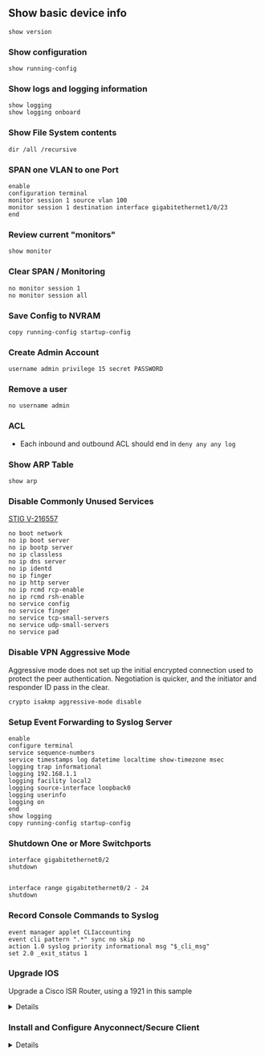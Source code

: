 ## Show basic device info
```
show version
```

### Show configuration
```
show running-config 
```

### Show logs and logging information
```
show logging
show logging onboard
```

### Show File System contents
```
dir /all /recursive
```

### SPAN one VLAN to one Port
```
enable
configuration terminal
monitor session 1 source vlan 100
monitor session 1 destination interface gigabitethernet1/0/23
end
```

### Review current "monitors"
```
show monitor
```

### Clear SPAN / Monitoring
```
no monitor session 1
no monitor session all
```

### Save Config to NVRAM
```
copy running-config startup-config 
```

### Create Admin Account
```
username admin privilege 15 secret PASSWORD
```

### Remove a user
```
no username admin
```

### ACL
- Each inbound and outbound ACL should end in ```deny any any log```

### Show ARP Table
```
show arp
```

### Disable Commonly Unused Services 
[STIG V-216557](https://www.stigviewer.com/stig/cisco_ios_router_rtr/2020-09-23/finding/V-216557)
```
no boot network
no ip boot server
no ip bootp server
no ip classless
no ip dns server
no ip identd
no ip finger
no ip http server
no ip rcmd rcp-enable
no ip rcmd rsh-enable
no service config
no service finger
no service tcp-small-servers
no service udp-small-servers
no service pad
```

### Disable VPN Aggressive Mode
Aggressive mode does not set up the initial encrypted connection used to protect the peer authentication. Negotiation is quicker, and the initiator and responder ID pass in the clear.
```
crypto isakmp aggressive-mode disable
```


### Setup Event Forwarding to Syslog Server
```
enable
configure terminal
service sequence-numbers
service timestamps log datetime localtime show-timezone msec
logging trap informational
logging 192.168.1.1
logging facility local2
logging source-interface loopback0
logging userinfo
logging on
end
show logging
copy running-config startup-config
```

### Shutdown One or More Switchports
```
interface gigabitethernet0/2
shutdown


interface range gigabitethernet0/2 - 24
shutdown
```

### Record Console Commands to Syslog
```
event manager applet CLIaccounting
event cli pattern ".*" sync no skip no
action 1.0 syslog priority informational msg "$_cli_msg"
set 2.0 _exit_status 1
```


### Upgrade IOS
Upgrade a Cisco ISR Router, using a  1921 in this sample

<details>

- show version (get memory size)

```	
Router> show version
…
Cisco CISCO1921/K9 (revision 1.0) with 491520K/32768K bytes of memory.
Processor board ID FTX183784SA
2 Gigabit Ethernet interfaces
1 terminal line
1 Virtual Private Network (VPN) Module
DRAM configuration is 64 bits wide with parity disabled.
255K bytes of non-volatile configuration memory.
245744K bytes of USB Flash usbflash0 (Read/Write)
…
```
491520K + 32768 = 524288 / 1024 = 512 MB DRAM

- Check available space for the new ios.bin file

```
Router# dir

Directory of usbflash0:/

    1  -rw-          34   Apr 2 2023 01:17:48 +00:00  pnp-tech-time
    2  -rw-       99921   Apr 2 2023 01:18:00 +00:00  pnp-tech-discovery-summary
    3  -rw-    85054748  Oct 12 2021 04:34:44 +00:00  c1900-universalk9-mz.SPA.157-3.M9.bin
    4  -rw-    85053068  May 24 2021 05:44:30 +00:00  c1900-universalk9-mz.SPA.157-3.M8.bin

```
  - Ensure sufficient storage is available to hold incoming ios file
  - If space is needed, you can remove via ```delete [filename]```

- Set the appropriate interface to have an IP, or pull a DHCP addres

```
enable
configure terminal
int g0/0
ip address dhcp
```

- Start the tftp server, hosting the iso file
- Open the firewall or disable it temporarily
- Copy the file via 

```
copy tftp flash0
[ip address]
[filename]
[filename]
```

```
Router# copy tftp flash0

Address or name of remote host [192.168.1.123]?
Source filename [c1900-universalk9-mz.SPA.158-3.M7.bin]?
Destination filename [flash0]? c1900-universalk9-mz.SPA.158-3.M7.bin

Accessing tftp://192.168.1.123/c1900-universalk9-mz.SPA.158-3.M7.bin...
Loading c1900-universalk9-mz.SPA.158-3.M7.bin from 192.168.1.123 (via GigabitEthernet0/0): !!!!!!!!!!!!!!!!!!!!!!!!!!!!!!!!!!!!!!!!!!!!!!!!!!!!!!!!!!!!!!!!!!!!!!!!!!!!!!!!!!!!!!!!!!!!!!!!!!!!!!!!!!!!!!!!!!!!!!!!!!!!!!!!!!!!!!!!!!!!!!!!!!!!!!!!!!!!!!!!!!!!!!!!!!!!!!!!!!!!!!!!!!!!!!!!!!!!!!!!!!!!!!!!!!!!!!!!!!!!!!!!!!!!!!!!!!!!!!!!!!!!!!!!!!!!!!!!!!!!!!!!!!!!!!!!!!!!!!!!!!!!!!!!!!!!!!!!!!!!!!!!!!!!!!!!!!!!!!!!!!!!!!!!!!!!!!!!!!!!
[OK - 86844008 bytes]

86844008 bytes copied in 134.428 secs (646026 bytes/sec)
```
		
- Apply the new IOS.bin as startup image, with fallback to previous

```
Router# enable
Router# configure terminal
Router(config)# no boot system
Router(config)# boot system usbflash0:c1900-universalk9-mz.SPA.158-3.M7.bin
Router(config)# boot system usbflash0:c1900-universalk9-mz.SPA.157-3.M9.bin
Router(config)# exit
Router# copy run start

Destination filename [startup-config]?

Building configuration...
[OK]
```
		
- Cross your fingers and reboot

```
Router# reload

Proceed with reload? [confirm]

*Apr  3 17:57:30.996: %SYS-5-RELOAD: Reload requested by console. Reload Reason: Reload Command.
…

Router# show version
```

</details>

### Install and Configure Anyconnect/Secure Client

<details>

- Get Cisco Secure Client
https://software.cisco.com/download/home/286330811/type/282364313/release/5.0.01242?i=!pp

- Setup a tftp server and host the file
https://www.solarwinds.com/free-tools/free-tftp-server

- Pull the file via copy command

```
Router# mkdir webvpn
Router# copy tftp: usbflash0:/webvpn/

Address or name of remote host [192.168.1.123]?
Source filename [cisco-secure-client-win-5.0.01242-webdeploy-k9.pkg]?
Destination filename [/webvpn/cisco-secure-client-win-5.0.01242-webdeploy-k9.pkg]?

Accessing tftp://192.168.1.123/cisco-secure-client-win-5.0.01242-webdeploy-k9.pkg...
Loading cisco-secure-client-win-5.0.01242-webdeploy-k9.pkg from 192.168.1.123 (via GigabitEthernet0/0): !!!!!!!!!!!!!!!!!!!!!!!!!!!!!!!!!!!!!!!!!!!!!!!!!!!!!!!!!!!!!!!!!!!!!!!!!!!!!!!!!!!!!!!!!!!!!!!!!!!!!!!!!!!!!!!!!!!!!!!!!!!!!!!!!!!!!!!!!!!!!!!!!!!!!!!!!!!!!!!!!!!!!!!!!!!!!!!!!!!!!!!!!!!!!!!!!!!!!!!!!!!!!!!!!!!!!!!!!!!!!!!!!!!!!!!!!!!!!!!!!!!!!!!!!!!!!!!!!!!!!!!!!!!!!!!!!!!!!!!!!!!!!!!!!!!!!!!!!!!!!!!!!!!!!!!!!!!!!!!!!!!!!!!!!!!!!!!!!!!!!!!!!!!!!!!!!!!!!!!!!!!!!!!!!!!!!!!
[OK - 95816631 bytes]
		
95816631 bytes copied in 148.748 secs (644154 bytes/sec)
```

- Enable the package

```
Router# config t

Enter configuration commands, one per line.  End with CNTL/Z.

Router(config)# crypto vpn anyconnect usbflash0:/webvpn/cisco-secure-client-win-5.0.01242-webdeploy-k9.pkg sequence 1

(be patient, this can take several minutes)
SSLVPN Package SSL-VPN-Client (seq:1): installed successfully
```

- Generate RSA Keypair and Self-Signed Certificate

```
Router# conf t

Enter configuration commands, one per line.  End with CNTL/Z.

Router(config)# crypto key generate rsa label SSLVPN_KEYPAIR modulus 2048

The name for the keys will be: SSLVPN_KEYPAIR

% The key modulus size is 2048 bits
% Generating 2048 bit RSA keys, keys will be non-exportable...
[OK] (elapsed time was 14 seconds)

Router(config)# end
Router# show crypto key mypubkey rsa SSLVPN_KEYPAIR

% Key pair was generated at: 21:37:53 UTC Apr 3 2023
Key name: SSLVPN_KEYPAIR
Key type: RSA KEYS
  Storage Device: not specified
  Usage: General Purpose Key
  Key is not exportable.
  Key Data:
  ........ 300D0609 2A864886 F70D0101 01050003 82010F00 3082010A 02820101
  00D78E95 31B39C4B B018AF94 2116FFCB 34B807DE 6829278C 53A5C3D9 AD4E514B
  80963E3E CC663B42 2F08D766 A4E0883E AAB9C7BA B31865EE BC670F35 B2A1A307
  6CF42B40 63A64019 7439E368 06430CC8 61DFD16A D58235DB E207B8F8 4FC0931B
  E1D48852 EB588923 349AF5C2 ........ B3BEF2B5 D0A39091 AC8E94A6 909FD55A
  C94E3250 0C7D4DFB C6EF03C0 1B3112D4 208DA2C2 0628B7E9 61999F1A 4B13C143
  599B414A 94BA19A9 0D40FF13 636507D6 9E3E8C66 22C06107 22D23AE9 74E6035A
  E0026BF8 07357F3C 9BE5B73C F52BDA70 016BD8CB B30584F3 26054FC9 95020FD9
  6889258C 6F52DF39 EE0C7203 30377434 CBF11EFE A094C9C4 D01A62EF ........
77020301 0001
```

- Configure a PKI Trustpoint

```
Router# config t

Enter configuration commands, one per line.  End with CNTL/Z.

Router(config)# crypto pki trustpoint SSLVPN_CERT
Router(ca-trustpoint)# enrollment selfsigned
Router(ca-trustpoint)# subject-name CN=myvpn
Router(ca-trustpoint)# rsakeypair  SSLVPN_KEYPAIR
```

- Generate the Certificate

```
Router(config)#crypto pki enroll SSLVPN_CERT
% Include the router serial number in the subject name? [yes/no]: no
% Include an IP address in the subject name? [no]: yes
(give the IP Address)
Generate Self Signed Router Certificate? [yes/no]: yes

Router Self Signed Certificate successfully created
```	

- Validate Certificate Creation

```
Router# show crypto pki certificates SSLVPN_CERT

Router Self-Signed Certificate
  Status: Available
  Certificate Serial Number (hex): 02
  Certificate Usage: General Purpose
  Issuer:
    hostname=Router.domain
    cn=myvpn
  Subject:
    Name: Router.domain
    hostname=Router.domain
    cn=myvpn
  Validity Date:
    start date: 21:44:06 UTC Apr 3 2023
    end   date: 00:00:00 UTC Jan 1 2030
Associated Trustpoints: SSLVPN_CERT
```

- Enable HTTPS Server

```
Router# conf t

Enter configuration commands, one per line.  End with CNTL/Z.

Router(config)# ip http secure-server

CRYPTO_PKI: setting trustpoint policy TP-self-signed-806861376 to use keypair TP-self-signed-806861376% Generating 1024 bit RSA keys, keys will be non-exportable...
[OK] (elapsed time was 2 seconds)

*Apr  3 20:46:30.247: %SSH-5-ENABLED: SSH 1.99 has been enabled
*Apr  3 20:46:30.367: %PKI-4-NOCONFIGAUTOSAVE: Configuration was modified.  Issue "write memory" to save new IOS PKI configuration

Router(config)# ip http authentication local
```

- Setup AAA Local and add a user

```
Router(config)# aaa new-model
Router(config)# aaa auth
Router(config)# aaa authentication login SSLVPN_AAA local
Router(config)# username admin privilege 15 secret aGoodPassword
```

- Define VPN Address Pool and an Access List to associate with it later in the webvpn context policy.

```
ip local pool SSLVPN_POOL 192.168.10.1 192.168.10.10
access-list 1 permit 192.168.0.0 0.0.255.255
```

- Configure Loopback 0 and a Virtual-Template Interface (VTI)

```
Router(config)# int loopback 0
*Apr  3 22:01:07.795: %LINEPROTO-5-UPDOWN: Line protocol on Interface Loopback0, changed state to up
Router(config-if)# ip add 192.168.1.1 255.255.255.255

Router(config)# int Virtual-template 1
Router(config-if)# ip unnumbered Loopback 0
```

- Configure WebVPN Gateway

The IP set here will be what the Secure Client will be given to connect to.

```
Router(config)# webvpn gateway SSLVPN_GATEWAY
Router(config-webvpn-gateway)# ip address 123.123.123.123 port 443
Router(config-webvpn-gateway)# http-redirect port 80
Router(config-webvpn-gateway)# ssl trustpoint SSLVPN_CERT
Router(config-webvpn-gateway)# inservice
```

- Configure WebVPN Gateway, Context, and Group Policy

```
Router(config)# webvpn context SSL_Context
Router(config-webvpn-context)# gateway SSLVPN_Gateway
Router(config-webvpn-context)# virtual-template 1
Router(config-webvpn-context)# inservice
Router(config-webvpn-context)# aaa authentication list SSLVPN_AAA
Router(config-webvpn-context)# policy group SSL_Policy
Router(config-webvpn-group)# functions svc-enabled
Router(config-webvpn-group)# svc address-pool "SSLVPN_POOL" netmask 255.255.255.0
Router(config-webvpn-group)# svc split include acl 1
Router(config-webvpn-group)# svc dns-server primary 8.8.8.8
Router(config-webvpn-group)# exit
Router(config-webvpn-context)# default-group-policy SSL_Policy
```

</details>